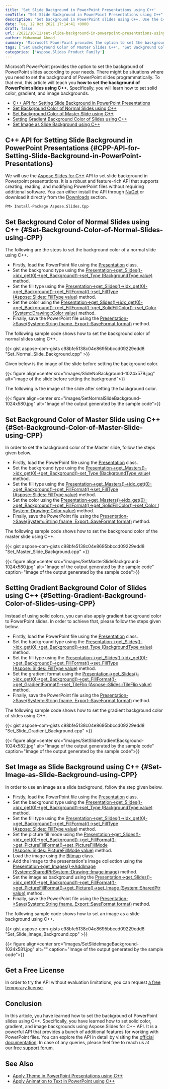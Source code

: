 ```yaml
---
title: 'Set Slide Background in PowerPoint Presentations using C++'
seoTitle: "Set Slide Background in PowerPoint Presentations using C++"
description: "Set background in PowerPoint slides using C++. Use the C++ PowerPoint API to set color, gradient and image backgrounds of normal and master slides."
date: Tue, 12 Oct 2021 17:14:41 +0000
draft: false
url: /2021/10/12/set-slide-background-in-powerpoint-presentations-using-cpp/
author: Muhammad Ahmad
summary: 'Microsoft PowerPoint provides the option to set the background of PowerPoint slides according to your needs. There might be situations where you need to set the background of PowerPoint slides programmatically. To that end, this article will teach you **how to set the background of PowerPoint slides using C++**. Specifically, you will learn how to set solid color, gradient, and image backgrounds.'
tags: ['Set Background Color of Master Slides C++', 'Set Background Color of Normal Slides C++', 'Set Gradient Background Color of Slides C++', 'Set Image Background of Slides C++']
categories: ['Aspose.Slides Product Family']
---
```


Microsoft PowerPoint provides the option to set the background of PowerPoint slides according to your needs. There might be situations where you need to set the background of PowerPoint slides programmatically. To that end, this article will teach you **how to set the background of PowerPoint slides using C++**. Specifically, you will learn how to set solid color, gradient, and image backgrounds.

*   [C++ API for Setting Slide Background in PowerPoint Presentations][1]
*   [Set Background Color of Normal Slides using C++][2]
*   [Set Background Color of Master Slide using C++][3]
*   [Setting Gradient Background Color of Slides using C++][4]
*   [Set Image as Slide Background using C++][5]

## C++ API for Setting Slide Background in PowerPoint Presentations {#CPP-API-for-Setting-Slide-Background-in-PowerPoint-Presentations}

We will use the [Aspose.Slides for C++][6] API to set slide background in Powerpoint presentations. It is a robust and feature-rich API that supports creating, reading, and modifying PowerPoint files without requiring additional software. You can either install the API through [NuGet][7] or download it directly from the [Downloads][8] section.

```
PM> Install-Package Aspose.Slides.Cpp
```

## Set Background Color of Normal Slides using C++ {#Set-Background-Color-of-Normal-Slides-using-CPP}

The following are the steps to set the background color of a normal slide using C++.

*   Firstly, load the PowerPoint file using the [Presentation][9] class.
*   Set the background type using the [Presentation->get\_Slides()->idx\_get(0)->get\_Background()->set\_Type (BackgroundType value)][10] method.
*   Set the fill type using the [Presentation->get\_Slides()->idx\_get(0)->get\_Background()->get\_FillFormat()->set\_FillType (Aspose::Slides::FillType value)][11] method.
*   Set the color using the [Presentation->get\_Slides()->idx\_get(0)->get\_Background()->get\_FillFormat()->get\_SolidFillColor()->set\_Color (System::Drawing::Color value)][12] method.
*   Finally, save the PowerPoint file using the [Presentation->Save(System::String fname, Export::SaveFormat format)][13] method.

The following sample code shows how to set the background color of normal slides using C++.

{{< gist aspose-com-gists c98bfe5138c04e8695bbccd09229edd8 "Set_Normal_Slide_Background.cpp" >}}

Given below is the image of the slide before setting the background color.



{{< figure align=center src="images/SlideNoBackground-1024x579.jpg" alt="image of the slide before setting the background">}}


The following is the image of the slide after setting the background color.



{{< figure align=center src="images/SetNormalSlideBackground-1024x580.jpg" alt="Image of the output generated by the sample code">}}


## Set Background Color of Master Slide using C++ {#Set-Background-Color-of-Master-Slide-using-CPP}

In order to set the background color of the Master slide, follow the steps given below.

*   Firstly, load the PowerPoint file using the [Presentation][14] class.
*   Set the background type using the [Presentation->get\_Masters()->idx\_get(0)->get\_Background()-set\_Type (BackgroundType value)][15] method.
*   Set the fill type using the [Presentation->get\_Masters()->idx\_get(0)->get\_Background()->get\_FillFormat()->set\_FillType (Aspose::Slides::FillType value)][16] method.
*   Set the color using the [Presentation->get\_Masters()->idx\_get(0)->get\_Background()->get\_FillFormat()->get\_SolidFillColor()->set\_Color ( System::Drawing::Color value)][17] method.
*   Finally, save the PowerPoint file using the [Presentation->Save(System::String fname, Export::SaveFormat format)][18] method.

The following sample code shows how to set the background color of the master slide using C++.

{{< gist aspose-com-gists c98bfe5138c04e8695bbccd09229edd8 "Set_Master_Slide_Background.cpp" >}}



{{< figure align=center src="images/SetMasterSlideBackground-1024x580.jpg" alt="Image of the output generated by the sample code" caption="Image of the output generated by the sample code">}}


## Setting Gradient Background Color of Slides using C++ {#Setting-Gradient-Background-Color-of-Slides-using-CPP}

Instead of using solid colors, you can also apply gradient background color to PowerPoint slides. In order to achieve that, please follow the steps given below.

*   Firstly, load the PowerPoint file using the [Presentation][19] class.
*   Set the background type using the [Presentation->get\_Slides()->idx\_get(0)->get\_Background()->set\_Type (BackgroundType value)][20] method.
*   Set the fill type using the [Presentation->get\_Slides()->idx\_get(0)->get\_Background()->get\_FillFormat()->set\_FillType (Aspose::Slides::FillType value)][21] method.
*   Set the gradient format using the [Presentation->get\_Slides()->idx\_get(0)->get\_Background()->get\_FillFormat()->get\_GradientFormat()->set\_TileFlip (Aspose::Slides::TileFlip value)][22] method.
*   Finally, save the PowerPoint file using the [Presentation->Save(System::String fname, Export::SaveFormat format)][23] method.

The following sample code shows how to set the gradient background color of slides using C++.

{{< gist aspose-com-gists c98bfe5138c04e8695bbccd09229edd8 "Set_Slide_Gradient_Background.cpp" >}}



{{< figure align=center src="images/SetSlideGradientBackground-1024x582.jpg" alt="Image of the output generated by the sample code" caption="Image of the output generated by the sample code">}}


## Set Image as Slide Background using C++ {#Set-Image-as-Slide-Background-using-CPP}

In order to use an image as a slide background, follow the step given below.

*   Firstly, load the PowerPoint file using the [Presentation][24] class.
*   Set the background type using the [Presentation->get\_Slides()->idx\_get(0)->get\_Background()->set\_Type (BackgroundType value)][25] method.
*   Set the fill type using the [Presentation->get\_Slides()->idx\_get(0)->get\_Background()->get\_FillFormat()->set\_FillType (Aspose::Slides::FillType value)][26] method.
*   Set the picture fill mode using the [Presentation->get\_Slides()->idx\_get(0)->get\_Background()->get\_FillFormat()->get\_PictureFillFormat()->set\_PictureFillMode (Aspose::Slides::PictureFillMode value)][27] method.
*   Load the image using the [Bitmap][28] class.
*   Add the image to the presentation's image collection using the [Presentation->get\_Images()->AddImage (System::SharedPtr<System::Drawing::Image> image)][29] method.
*   Set the image as background using the [Presentation->get\_Slides()->idx\_get(0)->get\_Background()->get\_FillFormat()->get\_PictureFillFormat()->get\_Picture()->set\_Image (System::SharedPtr<IPPImage> value)][30] method.
*   Finally, save the PowerPoint file using the [Presentation->Save(System::String fname, Export::SaveFormat format)][31] method.

The following sample code shows how to set an image as a slide background using C++.

{{< gist aspose-com-gists c98bfe5138c04e8695bbccd09229edd8 "Set_Slide_Image_Background.cpp" >}}



{{< figure align=center src="images/SetSlideImageBackground-1024x581.jpg" alt="" caption="Image of the output generated by the sample code">}}


## Get a Free License

In order to try the API without evaluation limitations, you can request [a free temporary license][32].

## Conclusion

In this article, you have learned how to set the background of PowerPoint slides using C++. Specifically, you have learned how to set solid color, gradient, and image backgrounds using Aspose.Slides for C++ API. It is a powerful API that provides a bunch of additional features for working with PowerPoint files. You can explore the API in detail by visiting the [official documentation][33]. In case of any queries, please feel free to reach us at our [free support forum][34].

## See Also

*   [Apply Theme in PowerPoint Presentations using C++][35]
*   [Apply Animation to Text in PowerPoint using C++][36]




[1]: #CPP-API-for-Setting-Slide-Background-in-PowerPoint-Presentations
[2]: #Set-Background-Color-of-Normal-Slides-using-CPP
[3]: #Set-Background-Color-of-Master-Slide-using-CPP
[4]: #Setting-Gradient-Background-Color-of-Slides-using-CPP
[5]: #Set-Image-as-Slide-Background-using-CPP
[6]: https://products.aspose.com/slides/cpp
[7]: https://www.nuget.org/packages/Aspose.Slides.Cpp
[8]: https://downloads.aspose.com/slides/cpp
[9]: https://apireference.aspose.com/slides/cpp/class/aspose.slides.presentation
[10]: https://apireference.aspose.com/slides/cpp/class/aspose.slides.i_background#a17f0f8fd93e2e443068658958bf88576
[11]: https://apireference.aspose.com/slides/cpp/class/aspose.slides.i_fill_format#a38adf1b338a84a54aa48b7b447c7920e
[12]: https://apireference.aspose.com/slides/cpp/class/aspose.slides.i_color_format#a906f38fb7c6e7d4cbc31bb5f7ed6b806
[13]: https://apireference.aspose.com/slides/cpp/class/aspose.slides.presentation#afcd59ec697bf05c10f78c3869de2ec9e
[14]: https://apireference.aspose.com/slides/cpp/class/aspose.slides.presentation
[15]: https://apireference.aspose.com/slides/cpp/class/aspose.slides.i_background#a17f0f8fd93e2e443068658958bf88576
[16]: https://apireference.aspose.com/slides/cpp/class/aspose.slides.i_fill_format#a38adf1b338a84a54aa48b7b447c7920e
[17]: https://apireference.aspose.com/slides/cpp/class/aspose.slides.i_color_format#a906f38fb7c6e7d4cbc31bb5f7ed6b806
[18]: https://apireference.aspose.com/slides/cpp/class/aspose.slides.presentation#afcd59ec697bf05c10f78c3869de2ec9e
[19]: https://apireference.aspose.com/slides/cpp/class/aspose.slides.presentation
[20]: https://apireference.aspose.com/slides/cpp/class/aspose.slides.i_background#a17f0f8fd93e2e443068658958bf88576
[21]: https://apireference.aspose.com/slides/cpp/class/aspose.slides.i_fill_format#a38adf1b338a84a54aa48b7b447c7920e
[22]: https://apireference.aspose.com/slides/cpp/class/aspose.slides.i_gradient_format#acd1a69084e64fbab40a2722ba373df10
[23]: https://apireference.aspose.com/slides/cpp/class/aspose.slides.presentation#afcd59ec697bf05c10f78c3869de2ec9e
[24]: https://apireference.aspose.com/slides/cpp/class/aspose.slides.presentation
[25]: https://apireference.aspose.com/slides/cpp/class/aspose.slides.i_background#a17f0f8fd93e2e443068658958bf88576
[26]: https://apireference.aspose.com/slides/cpp/class/aspose.slides.i_fill_format#a38adf1b338a84a54aa48b7b447c7920e
[27]: https://apireference.aspose.com/slides/cpp/class/aspose.slides.i_picture_fill_format#a3db9b72f56a4759ce4798ebf21ceccf8
[28]: https://apireference.aspose.com/slides/cpp/class/system.drawing.bitmap
[29]: https://apireference.aspose.com/slides/cpp/class/aspose.slides.i_image_collection#a76b78367552e10da62b6703fe82eee82
[30]: https://apireference.aspose.com/slides/cpp/class/aspose.slides.i_slides_picture#a3fc655f9f44254422a57cd1cfec87372
[31]: https://apireference.aspose.com/slides/cpp/class/aspose.slides.presentation#afcd59ec697bf05c10f78c3869de2ec9e
[32]: https://purchase.aspose.com/temporary-license
[33]: https://docs.aspose.com/slides/cpp/
[34]: https://forum.aspose.com/c/slides/11
[35]: https://blog.aspose.com/2021/10/08/apply-theme-in-powerpoint-presentations-using-cpp/
[36]: https://blog.aspose.com/2021/07/23/apply-animation-to-text-in-powerpoint-using-cpp/




